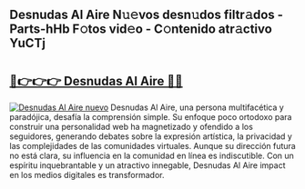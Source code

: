 ## Desnudas Al Aire N𝚞𝚎vos desn𝚞dos filtr𝚊dos - Parts-hHb F𝚘tos vid𝚎o - C𝚘ntenido atr𝚊ctivo YuCTj

# <h2><a href="http://mbb5sx.tromn.icu/?c=Desnudas+Al+Aire">🔗👉👉👉 Desnudas Al Aire 🔗🔗</a></h2>

[![Desnudas Al Aire nuevo](https://i.imgur.com/pEAQMta.gif)](http://mbb5sx.tromn.icu/?c=Desnudas+Al+Aire)
Desnudas Al Aire, una persona multifacética y paradójica, desafía la comprensión simple. Su enfoque poco ortodoxo para construir una personalidad web ha magnetizado y ofendido a los seguidores, generando debates sobre la expresión artística, la privacidad y las complejidades de las comunidades virtuales. Aunque su dirección futura no está clara, su influencia en la comunidad en línea es indiscutible. Con un espíritu inquebrantable y un atractivo innegable, Desnudas Al Aire impact en los medios digitales es transformador.

